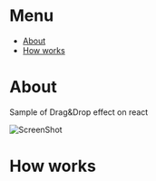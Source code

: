 # Menu
- [About](#about)
- [How works](#usage)

# <a name="about">About</a> 

Sample of Drag&Drop effect on react

![ScreenShot](screen.png)

# <a name="usage">How works</a>


